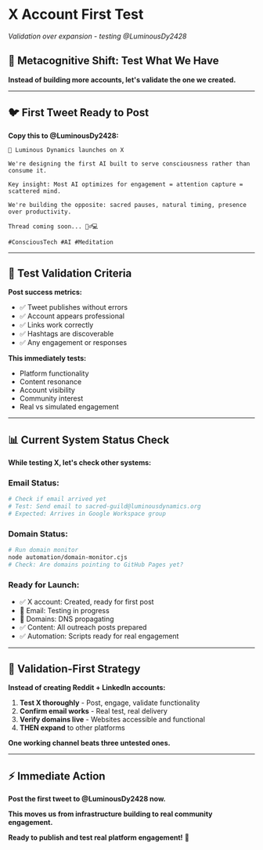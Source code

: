 # X Account First Test
*Validation over expansion - testing @LuminousDy2428*

## 🎯 **Metacognitive Shift: Test What We Have**

**Instead of building more accounts, let's validate the one we created.**

---

## 🐦 **First Tweet Ready to Post**

**Copy this to @LuminousDy2428:**

```
🌟 Luminous Dynamics launches on X

We're designing the first AI built to serve consciousness rather than consume it.

Key insight: Most AI optimizes for engagement = attention capture = scattered mind.

We're building the opposite: sacred pauses, natural timing, presence over productivity.

Thread coming soon... 🧘‍♂️💻

#ConsciousTech #AI #Meditation
```

---

## 🔬 **Test Validation Criteria**

**Post success metrics:**
- ✅ Tweet publishes without errors
- ✅ Account appears professional  
- ✅ Links work correctly
- ✅ Hashtags are discoverable
- ✅ Any engagement or responses

**This immediately tests:**
- Platform functionality
- Content resonance
- Account visibility  
- Community interest
- Real vs simulated engagement

---

## 📊 **Current System Status Check**

**While testing X, let's check other systems:**

### **Email Status:**
```bash
# Check if email arrived yet
# Test: Send email to sacred-guild@luminousdynamics.org
# Expected: Arrives in Google Workspace group
```

### **Domain Status:**
```bash
# Run domain monitor
node automation/domain-monitor.cjs
# Check: Are domains pointing to GitHub Pages yet?
```

### **Ready for Launch:**
- ✅ X account: Created, ready for first post
- 🔄 Email: Testing in progress  
- 🔄 Domains: DNS propagating
- ✅ Content: All outreach posts prepared
- ✅ Automation: Scripts ready for real engagement

---

## 🌉 **Validation-First Strategy**

**Instead of creating Reddit + LinkedIn accounts:**

1. **Test X thoroughly** - Post, engage, validate functionality
2. **Confirm email works** - Real test, real delivery
3. **Verify domains live** - Websites accessible and functional
4. **THEN expand** to other platforms

**One working channel beats three untested ones.**

---

## ⚡ **Immediate Action**

**Post the first tweet to @LuminousDy2428 now.**

**This moves us from infrastructure building to real community engagement.**

**Ready to publish and test real platform engagement!** 🚀